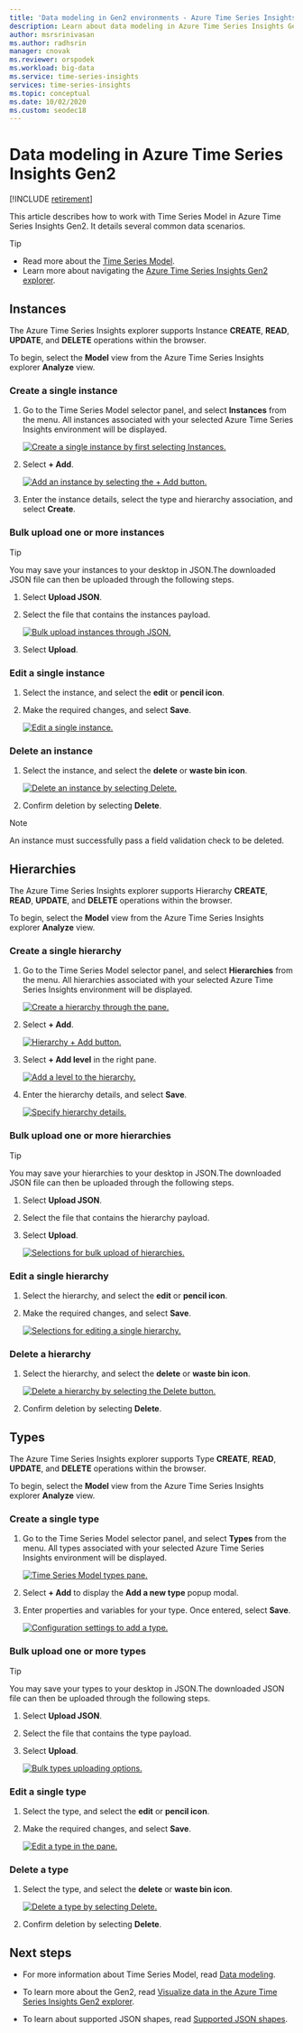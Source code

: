 ```yaml
---
title: 'Data modeling in Gen2 environments - Azure Time Series Insights | Microsoft Docs'
description: Learn about data modeling in Azure Time Series Insights Gen2.
author: msrsrinivasan
ms.author: radhsrin
manager: cnovak
ms.reviewer: orspodek
ms.workload: big-data
ms.service: time-series-insights
services: time-series-insights
ms.topic: conceptual
ms.date: 10/02/2020
ms.custom: seodec18
---
```


# Data modeling in Azure Time Series Insights Gen2

[!INCLUDE [retirement](../../includes/tsi-retirement.md)]

This article describes how to work with Time Series Model in Azure Time Series Insights Gen2. It details several common data scenarios.

> [!TIP]
>
> * Read more about the [Time Series Model](concepts-model-overview.md).
> * Learn more about navigating the [Azure Time Series Insights Gen2 explorer](./concepts-ux-panels.md).

## Instances

The Azure Time Series Insights explorer supports Instance **CREATE**, **READ**, **UPDATE**, and **DELETE** operations within the browser.

To begin, select the **Model** view from the Azure Time Series Insights explorer **Analyze** view.

### Create a single instance

1. Go to the Time Series Model selector panel, and select **Instances** from the menu. All instances associated with your selected Azure Time Series Insights environment will be displayed.

    [![Create a single instance by first selecting Instances.](media/v2-update-how-to-tsm/how-to-tsm-instances-panel.png)](media/v2-update-how-to-tsm/how-to-tsm-instances-panel.png#lightbox)

1. Select **+ Add**.

    [![Add an instance by selecting the + Add button.](media/v2-update-how-to-tsm/how-to-tsm-add-instance.png)](media/v2-update-how-to-tsm/how-to-tsm-add-instance.png#lightbox)

1. Enter the instance details, select the type and hierarchy association, and select **Create**.

### Bulk upload one or more instances

> [!TIP]
> You may save your instances to your desktop in JSON.The downloaded JSON file can then be uploaded through the following steps.

1. Select **Upload JSON**.
1. Select the file that contains the instances payload.

    [![Bulk upload instances through JSON.](media/v2-update-how-to-tsm/how-to-tsm-bulk-upload-instances.png)](media/v2-update-how-to-tsm/how-to-tsm-bulk-upload-instances.png#lightbox)

1. Select **Upload**.

### Edit a single instance

1. Select the instance, and select the **edit** or **pencil icon**.
1. Make the required changes, and select **Save**.

    [![Edit a single instance.](media/v2-update-how-to-tsm/how-to-tsm-edit-instance.png)](media/v2-update-how-to-tsm/how-to-tsm-edit-instance.png#lightbox)

### Delete an instance

1. Select the instance, and select the **delete** or **waste bin icon**.

   [![Delete an instance by selecting Delete.](media/v2-update-how-to-tsm/how-to-tsm-delete-instance.png)](media/v2-update-how-to-tsm/how-to-tsm-delete-instance.png#lightbox)

1. Confirm deletion by selecting **Delete**.

> [!NOTE]
> An instance must successfully pass a field validation check to be deleted.

## Hierarchies

The Azure Time Series Insights explorer supports Hierarchy **CREATE**, **READ**, **UPDATE**, and **DELETE** operations within the browser.

To begin, select the **Model** view from the Azure Time Series Insights explorer **Analyze** view.

### Create a single hierarchy

1. Go to the Time Series Model selector panel, and select **Hierarchies** from the menu. All hierarchies associated with your selected Azure Time Series Insights environment will be displayed.

    [![Create a hierarchy through the pane.](media/v2-update-how-to-tsm/how-to-tsm-hierarchy-panel.png)](media/v2-update-how-to-tsm/how-to-tsm-hierarchy-panel.png#lightbox)

1. Select **+ Add**.

    [![Hierarchy + Add button.](media/v2-update-how-to-tsm/how-to-tsm-add-new-hierarchy.png)](media/v2-update-how-to-tsm/how-to-tsm-add-new-hierarchy.png#lightbox)

1. Select **+ Add level** in the right pane.

    [![Add a level to the hierarchy.](media/v2-update-how-to-tsm/how-to-tsm-save-hierarchy-levels.png)](media/v2-update-how-to-tsm/how-to-tsm-save-hierarchy-levels.png#lightbox)

1. Enter the hierarchy details, and select **Save**.

    [![Specify hierarchy details.](media/v2-update-how-to-tsm/how-to-tsm-add-hierarchy-level.png)](media/v2-update-how-to-tsm/how-to-tsm-add-hierarchy-level.png#lightbox)

### Bulk upload one or more hierarchies

> [!TIP]
> You may save your hierarchies to your desktop in JSON.The downloaded JSON file can then be uploaded through the following steps.

1. Select **Upload JSON**.
1. Select the file that contains the hierarchy payload.
1. Select **Upload**.

    [![Selections for bulk upload of hierarchies.](media/v2-update-how-to-tsm/how-to-tsm-bulk-upload-hierarchies.png)](media/v2-update-how-to-tsm/how-to-tsm-bulk-upload-hierarchies.png#lightbox)

### Edit a single hierarchy

1. Select the hierarchy, and select the **edit** or **pencil icon**.
1. Make the required changes, and select **Save**.

    [![Selections for editing a single hierarchy.](media/v2-update-how-to-tsm/how-to-tsm-edit-hierarchy.png)](media/v2-update-how-to-tsm/how-to-tsm-edit-hierarchy.png#lightbox)

### Delete a hierarchy

1. Select the hierarchy, and select the **delete** or **waste bin icon**.

    [![Delete a hierarchy by selecting the Delete button.](media/v2-update-how-to-tsm/how-to-tsm-delete-hierarchy.png)](media/v2-update-how-to-tsm/how-to-tsm-delete-hierarchy.png#lightbox)

1. Confirm deletion by selecting **Delete**.

## Types

The Azure Time Series Insights explorer supports Type **CREATE**, **READ**, **UPDATE**, and **DELETE** operations within the browser.

To begin, select the **Model** view from the Azure Time Series Insights explorer **Analyze** view.

### Create a single type

1. Go to the Time Series Model selector panel, and select **Types** from the menu. All types associated with your selected Azure Time Series Insights environment will be displayed.

    [![Time Series Model types pane.](media/v2-update-how-to-tsm/how-to-tsm-type-panel.png)](media/v2-update-how-to-tsm/how-to-tsm-type-panel.png#lightbox)

1. Select **+ Add** to display the **Add a new type** popup modal.
1. Enter properties and variables for your type. Once entered, select **Save**.

    [![Configuration settings to add a type.](media/v2-update-how-to-tsm/how-to-tsm-add-new-type.png)](media/v2-update-how-to-tsm/how-to-tsm-add-new-type.png#lightbox)

### Bulk upload one or more types

> [!TIP]
> You may save your types to your desktop in JSON.The downloaded JSON file can then be uploaded through the following steps.

1. Select **Upload JSON**.
1. Select the file that contains the type payload.
1. Select **Upload**.

    [![Bulk types uploading options.](media/v2-update-how-to-tsm/how-to-tsm-bulk-upload-types-json.png)](media/v2-update-how-to-tsm/how-to-tsm-bulk-upload-types-json.png#lightbox)

### Edit a single type

1. Select the type, and select the **edit** or **pencil icon**.
1. Make the required changes, and select **Save**.

    [![Edit a type in the pane.](media/v2-update-how-to-tsm/how-to-tsm-edit-type.png)](media/v2-update-how-to-tsm/how-to-tsm-edit-type.png#lightbox)

### Delete a type

1. Select the type, and select the **delete** or **waste bin icon**.

   [![Delete a type by selecting Delete.](media/v2-update-how-to-tsm/how-to-tsm-delete-type.png)](media/v2-update-how-to-tsm/how-to-tsm-delete-type.png#lightbox)

1. Confirm deletion by selecting **Delete**.

## Next steps

* For more information about Time Series Model, read [Data modeling](./concepts-model-overview.md).

* To learn more about the Gen2, read [Visualize data in the Azure Time Series Insights Gen2 explorer](./concepts-ux-panels.md).

* To learn about supported JSON shapes, read [Supported JSON shapes](./time-series-insights-send-events.md#supported-json-shapes).